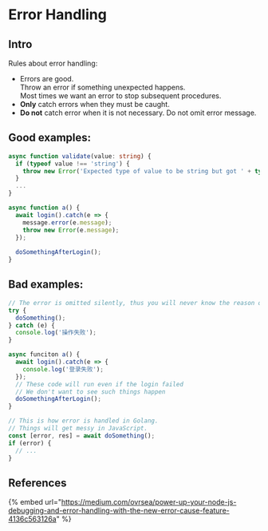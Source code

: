 # Error Handling

## Intro

Rules about error handling:

* Errors are good.\
  Throw an error if something unexpected happens.\
  Most times we want an error to stop subsequent procedures.
* **Only** catch errors when they must be caught.
* **Do not** catch error when it is not necessary. Do not omit error message.

## Good examples:

```typescript
async function validate(value: string) {
  if (typeof value !== 'string') {
    throw new Error('Expected type of value to be string but got ' + typeof value);
  }
  ...
}

async function a() {
  await login().catch(e => {
    message.error(e.message);
    throw new Error(e.message);
  });
  
  doSomethingAfterLogin();
}
```

## Bad examples:

```typescript
// The error is omitted silently, thus you will never know the reason of the error
try {
  doSomething();
} catch (e) {
  console.log('操作失败');
}
```

```typescript
async funciton a() { 
  await login().catch(e => {
    console.log('登录失败');
  });
  // These code will run even if the login failed
  // We don't want to see such things happen
  doSomethingAfterLogin();
}
```

```typescript
// This is how error is handled in Golang.
// Things will get messy in JavaScript.
const [error, res] = await doSomething();
if (error) {
  // ...
}
```

## References

{% embed url="https://medium.com/ovrsea/power-up-your-node-js-debugging-and-error-handling-with-the-new-error-cause-feature-4136c563126a" %}
